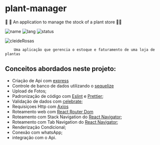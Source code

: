# plant-manager
:cactus: :sunflower: An application to manage the stock of a plant store  :cherry_blossom::rose:

![name](https://img.shields.io/badge/Melquias-DivulgaZap-%2335C442) ![lang](https://img.shields.io/badge/language-Javascript-yellow) ![status](https://img.shields.io/badge/Status-WIP-orange)

![cleideRosas](https://user-images.githubusercontent.com/54459438/99271879-e6f9a500-2805-11eb-9b9c-3ddfe85d33a8.png)


        Uma aplicação que gerencia o estoque e faturamento de uma loja de plantas




## Conceitos abordados neste projeto:
+ Criação de Api com [express](https://expressjs.com/pt-br/)
+ Controle de banco de dados utilizando o [sequelize](https://sequelize.org/)
+ Upload de Fotos;
+ Padronização de código com [Eslint](https://eslint.org/) e [Prettier](https://prettier.io/);
+ Validação de dados com [celebrate](https://www.npmjs.com/package/celebrate);
+ Requisiçoes Http com [Axios](https://github.com/axios/axios)
+ Roteamento web com [React Router Dom](https://www.npmjs.com/package/react-router-dom)
+ Roteamento com Stack Navigation do [React Navigator](https://reactnavigation.org/docs/stack-navigator/);
+ Roteamento com Tab Navigation do [React Navigator](https://reactnavigation.org/docs/tab-based-navigation/);
+ Renderização Condicional;
+ Conexão com whatsApp;
+ integração com o Api.
